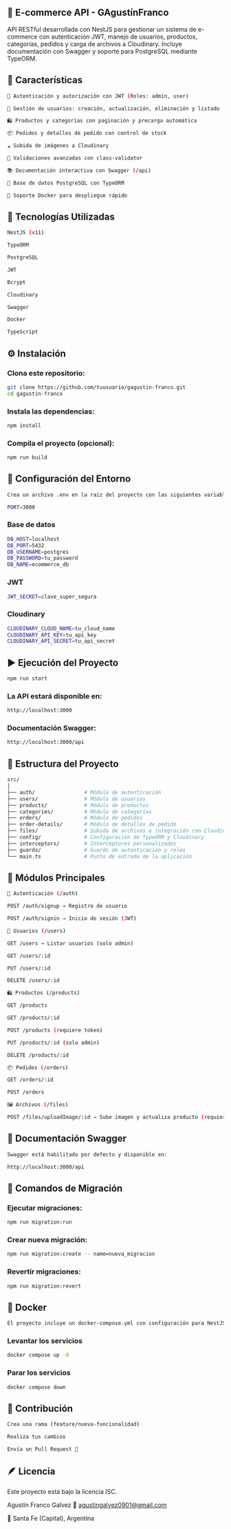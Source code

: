 ## 🛒 E-commerce API - GAgustínFranco

API RESTful desarrollada con NestJS para gestionar un sistema de e-commerce con autenticación JWT, manejo de usuarios, productos, categorías, pedidos y carga de archivos a Cloudinary. Incluye documentación con Swagger y soporte para PostgreSQL mediante TypeORM.

## 🚀 Características
```bash
🔐 Autenticación y autorización con JWT (Roles: admin, user)

👤 Gestión de usuarios: creación, actualización, eliminación y listado

🛍️ Productos y categorías con paginación y precarga automática

📦 Pedidos y detalles de pedido con control de stock

☁️ Subida de imágenes a Cloudinary

🧾 Validaciones avanzadas con class-validator

📚 Documentación interactiva con Swagger (/api)

🐘 Base de datos PostgreSQL con TypeORM

🐳 Soporte Docker para despliegue rápido
```
## 🧠 Tecnologías Utilizadas
```bash
NestJS (v11)

TypeORM

PostgreSQL

JWT

Bcrypt

Cloudinary

Swagger

Docker

TypeScript
```
## ⚙️ Instalación

### Clona este repositorio:
```bash
git clone https://github.com/tuusuario/gagustin-franco.git
cd gagustin-franco
```
### Instala las dependencias:
```bash
npm install
```
### Compila el proyecto (opcional):
```bash
npm run build
```
## 🧾 Configuración del Entorno
```bash
Crea un archivo .env en la raíz del proyecto con las siguientes variables:

PORT=3000
```
### Base de datos
```bash
DB_HOST=localhost
DB_PORT=5432
DB_USERNAME=postgres
DB_PASSWORD=tu_password
DB_NAME=ecommerce_db
```
### JWT
```bash
JWT_SECRET=clave_super_segura
```
### Cloudinary
```bash
CLOUDINARY_CLOUD_NAME=tu_cloud_name
CLOUDINARY_API_KEY=tu_api_key
CLOUDINARY_API_SECRET=tu_api_secret
```
## ▶️ Ejecución del Proyecto
```bash
npm run start
```
### La API estará disponible en:
```bash
http://localhost:3000
```

### Documentación Swagger:
```bash
http://localhost:3000/api
```
## 📂 Estructura del Proyecto
```bash
src/
│
├── auth/                # Módulo de autenticación
├── users/               # Módulo de usuarios
├── products/            # Módulo de productos
├── categories/          # Módulo de categorías
├── orders/              # Módulo de pedidos
├── order-details/       # Módulo de detalles de pedido
├── files/               # Subida de archivos e integración con Cloudinary
├── config/              # Configuración de TypeORM y Cloudinary
├── interceptors/        # Interceptores personalizados
├── guards/              # Guards de autenticación y roles
└── main.ts              # Punto de entrada de la aplicación
```
## 🧩 Módulos Principales
```bash
🔑 Autenticación (/auth)

POST /auth/signup → Registro de usuario

POST /auth/signin → Inicio de sesión (JWT)

👤 Usuarios (/users)

GET /users → Listar usuarios (solo admin)

GET /users/:id

PUT /users/:id

DELETE /users/:id

🛍️ Productos (/products)

GET /products

GET /products/:id

POST /products (requiere token)

PUT /products/:id (solo admin)

DELETE /products/:id

📦 Pedidos (/orders)

GET /orders/:id

POST /orders

🖼️ Archivos (/files)

POST /files/uploadImage/:id → Sube imagen y actualiza producto (requiere token)
```
## 📘 Documentación Swagger
```bash
Swagger está habilitado por defecto y disponible en:

http://localhost:3000/api
```
## 🧱 Comandos de Migración

### Ejecutar migraciones:
```bash
npm run migration:run
```

### Crear nueva migración:
```bash
npm run migration:create -- name=nueva_migracion
```

### Revertir migraciones:
```bash
npm run migration:revert
```
## 🐳 Docker
```bash
El proyecto incluye un docker-compose.yml con configuración para NestJS y PostgreSQL.
```
### Levantar los servicios
```bash
docker compose up -d
```
### Parar los servicios
```bash
docker compose down
```
## 👥 Contribución
```bash
Crea una rama (feature/nueva-funcionalidad)

Realiza tus cambios

Envía un Pull Request 🚀
```
## 🪶 Licencia

Este proyecto está bajo la licencia ISC.

Agustín Franco Galvez
📧 agustingalvez0901@gmail.com

📍 Santa Fe (Capital), Argentina